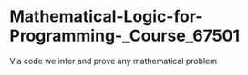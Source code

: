 # Mathematical-Logic-for-Programming-_Course_67501
Via code we infer and prove any mathematical problem
